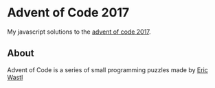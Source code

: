 # Advent of Code 2017

My javascript solutions to the [advent of code 2017](http://adventofcode.com/).


## About

Advent of Code is a series of small programming puzzles made by [Eric Wastl](http://was.tl/)
